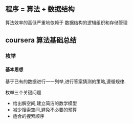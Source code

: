 ## 程序 = 算法 + 数据结构

算法效率的高低严重地依赖于 数据结构的逻辑组织和存储管理

## coursera 算法基础总结

### 枚举

#### 基本思想

基于已有的数据进行一一列举,进行答案猜测的策略,遵循规律.

枚举三个关键问题

- 给出解空间,建立简洁的数学模型
- 减少搜索空间,避免不必要的预算
- 适合的搜索顺序
